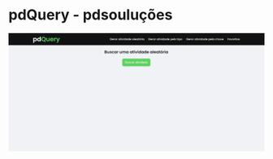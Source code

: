 # pdQuery - pdsouluções

![Gif projeto](https://github.com/luqnex/gif-pdsolucoes/blob/main/pdsolucoes.gif)